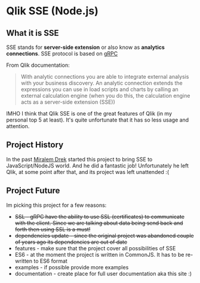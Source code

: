 # Qlik SSE (Node.js)

## What it is SSE

SSE stands for **server-side extension** or also know as **analytics connections**. SSE protocol is based on [gRPC](https://grpc.io/)

From Qlik documentation:

> With analytic connections you are able to integrate external analysis with your business discovery. An analytic connection extends the expressions you can use in load scripts and charts by calling an external calculation engine (when you do this, the calculation engine acts as a server-side extension (SSE))

IMHO I think that Qlik SSE is one of the great features of Qlik (in my personal top 5 at least). It's quite unfortunate that it has so less usage and attention.

## Project History

In the past [Miralem Drek](https://github.com/miralemd/) started this project to bring SSE to JavaScript/NodeJS world. And he did a fantastic job! Unfortunately he left Qlik, at some point after that, and its project was left unattended :(

## Project Future

Im picking this project for a few reasons:

- ~~SSL - gRPC have the ability to use SSL (certificates) to communicate with the client. Since we are talking about data being send back and forth then using SSL is a must!~~
- ~~dependencies update - since the original project was abandoned couple of years ago its dependencies are out of date~~
- features - make sure that the project cover all possibilities of SSE
- ES6 - at the moment the project is written in CommonJS. It has to be re-written to ES6 format
- examples - if possible provide more examples
- documentation - create place for full user documentation aka this site :)
